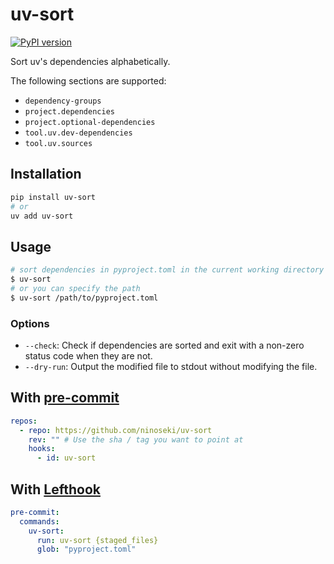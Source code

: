 # uv-sort

[![PyPI version](https://badge.fury.io/py/uv-sort.svg)](https://badge.fury.io/py/uv-sort)

Sort uv's dependencies alphabetically.

The following sections are supported:

- `dependency-groups`
- `project.dependencies`
- `project.optional-dependencies`
- `tool.uv.dev-dependencies`
- `tool.uv.sources`

## Installation

```bash
pip install uv-sort
# or
uv add uv-sort
```

## Usage

```bash
# sort dependencies in pyproject.toml in the current working directory
$ uv-sort
# or you can specify the path
$ uv-sort /path/to/pyproject.toml
```

### Options

- `--check`: Check if dependencies are sorted and exit with a non-zero status code when they are not.
- `--dry-run`: Output the modified file to stdout without modifying the file.

## With [pre-commit](https://pre-commit.com/)

```yaml
repos:
  - repo: https://github.com/ninoseki/uv-sort
    rev: "" # Use the sha / tag you want to point at
    hooks:
      - id: uv-sort
```

## With [Lefthook](https://lefthook.dev/)

```yaml
pre-commit:
  commands:
    uv-sort:
      run: uv-sort {staged_files}
      glob: "pyproject.toml"
```
